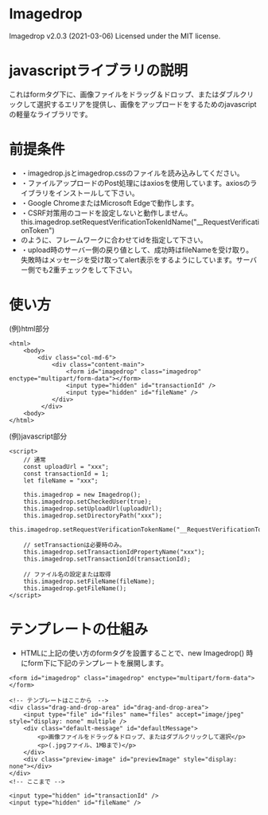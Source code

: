 # Imagedrop

Imagedrop  v2.0.3 (2021-03-06)     Licensed under the MIT license.

# javascriptライブラリの説明

これはformタグ下に、画像ファイルをドラッグ＆ドロップ、またはダブルクリックして選択するエリアを提供し、画像をアップロードをするためのjavascriptの軽量なライブラリです。

# 前提条件

 * ・imagedrop.jsとimagedrop.cssのファイルを読み込みしてください。
 * ・ファイルアップロードのPost処理にはaxiosを使用しています。axiosのライブラリをインストールして下さい。
 * ・Google ChromeまたはMicrosoft Edgeで動作します。
 * ・CSRF対策用のコードを設定しないと動作しません。this.imagedrop.setRequestVerificationTokenIdName("__RequestVerificationToken")
 *   のように、フレームワークに合わせてidを指定して下さい。
 * ・upload時のサーバー側の戻り値として、成功時はfileNameを受け取り。失敗時はメッセージを受け取ってalert表示をするようにしています。サーバー側でも2重チェックをして下さい。

# 使い方

(例)html部分
```
<html>
    <body>
        <div class="col-md-6">
            <div class="content-main">
                <form id="imagedrop" class="imagedrop" enctype="multipart/form-data"></form>
                <input type="hidden" id="transactionId" />
                <input type="hidden" id="fileName" />
            </div>
         </div>
    <body>
</html>
```
        
(例)javascript部分
```
<script>
    // 通常
    const uploadUrl = "xxx";
    const transactionId = 1;
    let fileName = "xxx";

    this.imagedrop = new Imagedrop();
    this.imagedrop.setCheckedUser(true);
    this.imagedrop.setUploadUrl(uploadUrl);
    this.imagedrop.setDirectoryPath("xxx");
    this.imagedrop.setRequestVerificationTokenName("__RequestVerificationToken");

    // setTransactionは必要時のみ。
    this.imagedrop.setTransactionIdPropertyName("xxx");
    this.imagedrop.setTransactionId(transactionId);
    
    // ファイル名の設定または取得
    this.imagedrop.setFileName(fileName);
    this.imagedrop.getFileName();
</script>
```

# テンプレートの仕組み
																
* HTMLに上記の使い方のformタグを設置することで、new Imagedrop() 時にform下に下記のテンプレートを展開します。
```
<form id="imagedrop" class="imagedrop" enctype="multipart/form-data"></form>

<!-- テンプレートはここから　-->
<div class="drag-and-drop-area" id="drag-and-drop-area">
    <input type="file" id="files" name="files" accept="image/jpeg" style="display: none" multiple />
    <div class="default-message" id="defaultMessage">
        <p>画像ファイルをドラッグ＆ドロップ、またはダブルクリックして選択</p>
        <p>(.jpgファイル、1MBまで)</p>
    </div>
    <div class="preview-image" id="previewImage" style="display: none"></div>
</div>
<!-- ここまで -->

<input type="hidden" id="transactionId" />
<input type="hidden" id="fileName" />
```

